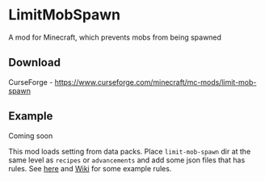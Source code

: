 # LimitMobSpawn
A mod for Minecraft, which prevents mobs from being spawned

## Download
CurseForge - https://www.curseforge.com/minecraft/mc-mods/limit-mob-spawn

## Example
Coming soon

This mod loads setting from data packs. Place `limit-mob-spawn` dir at the same level as `recipes` or `advancements` and add some json files that has rules.
See [here][json example] and [Wiki] for some example rules.

[json example]: https://github.com/Kotori316/LimitMobSpawn/tree/master/src/test/resources/data/limit-mob-spawn/limit-mob-spawn
[Wiki]: https://github.com/Kotori316/LimitMobSpawn/wiki
